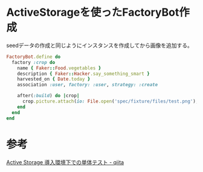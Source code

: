 # ActiveStorageを使ったFactoryBot作成

seedデータの作成と同じようにインスタンスを作成してから画像を追加する。

```ruby
FactoryBot.define do
  factory :crop do
    name { Faker::Food.vegetables }
    description { Faker::Hacker.say_something_smart }
    harvested_on { Date.today }
    association :user, factory: :user, strategy: :create

    after(:build) do |crop|
      crop.picture.attach(io: File.open('spec/fixture/files/test.png'), filename: 'test.png')
    end
  end
end
```

# 参考

[Active Storage 導入環境下での単体テスト - qiita](https://qiita.com/maca12vel/items/ee4d16827f24f69080ae)